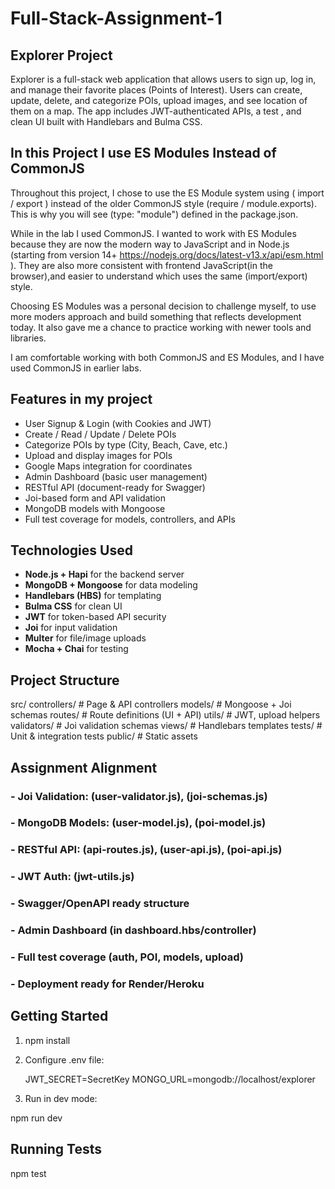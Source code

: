 # Full-Stack-Assignment-1

## Explorer Project

Explorer is a full-stack web application that allows users to sign up, log in, and manage their favorite places (Points of Interest). Users can create, update, delete, and categorize POIs, upload images, and see location of them on a map. The app includes JWT-authenticated APIs, a test , and clean UI built with Handlebars and Bulma CSS.

## In this Project I use ES Modules Instead of CommonJS

Throughout this project, I chose to use the ES Module system using ( import / export ) instead of the older CommonJS style (require / module.exports). This is why you will see (type: "module") defined in the package.json.

While in the lab I used CommonJS. I wanted to work with ES Modules because they are now the modern way to JavaScript and in Node.js (starting from version 14+ <https://nodejs.org/docs/latest-v13.x/api/esm.html> ). They are also more consistent with frontend JavaScript(in the browser),and easier to understand which uses the same (import/export) style.

Choosing ES Modules was a personal decision to challenge myself, to use more moders approach and build something that reflects development today. It also gave me a chance to practice working with newer tools and libraries.

I am comfortable working with both CommonJS and ES Modules, and I have used CommonJS in earlier labs.

## Features in my project

- User Signup & Login (with Cookies and JWT)
- Create / Read / Update / Delete POIs
- Categorize POIs by type (City, Beach, Cave, etc.)
- Upload and display images for POIs
- Google Maps integration for coordinates
- Admin Dashboard (basic user management)
- RESTful API (document-ready for Swagger)
- Joi-based form and API validation
- MongoDB models with Mongoose
- Full test coverage for models, controllers, and APIs

## Technologies Used

- **Node.js + Hapi** for the backend server
- **MongoDB + Mongoose** for data modeling
- **Handlebars (HBS)** for templating
- **Bulma CSS** for clean UI
- **JWT** for token-based API security
- **Joi** for input validation
- **Multer** for file/image uploads
- **Mocha + Chai** for testing

## Project Structure

src/
controllers/ # Page & API controllers
models/ # Mongoose + Joi schemas
routes/ # Route definitions (UI + API)
utils/ # JWT, upload helpers
validators/ # Joi validation schemas
views/ # Handlebars templates
tests/ # Unit & integration tests
public/ # Static assets

## Assignment Alignment

### - Joi Validation: (user-validator.js), (joi-schemas.js)

### - MongoDB Models: (user-model.js), (poi-model.js)

### - RESTful API: (api-routes.js), (user-api.js), (poi-api.js)

### - JWT Auth: (jwt-utils.js)

### - Swagger/OpenAPI ready structure

### - Admin Dashboard (in dashboard.hbs/controller)

### - Full test coverage (auth, POI, models, upload)

### - Deployment ready for Render/Heroku

## Getting Started

1. npm install

2. Configure .env file:

   JWT_SECRET=SecretKey
   MONGO_URL=mongodb://localhost/explorer

3. Run in dev mode:

npm run dev

## Running Tests

npm test
